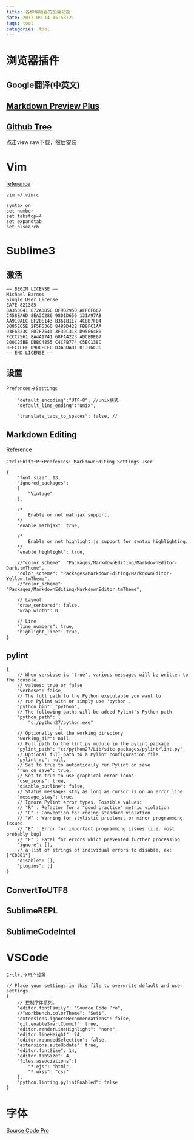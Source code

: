 ```yaml
---
title: 各种编辑器的加强功能
date: 2017-09-14 15:58:21
tags: tool
categories: tool
---
```


# 浏览器插件

<!-- more -->

## Google翻译(中英文)

## [Markdown Preview Plus](https://chrome.google.com/webstore/detail/markdown-preview-plus/febilkbfcbhebfnokafefeacimjdckgl?utm_source=chrome-app-launcher-info-dialog)

## [Github Tree](https://github.com/buunguyen/octotree/blob/master/dist/chrome.crx)

点击view raw下载，然后安装

# Vim

[reference](http://www.cnblogs.com/wangj08/archive/2013/03/13/2957309.html)

`vim ~/.vimrc`

```
syntax on
set number
set tabstop=4
set expandtab
set hlsearch
```

# Sublime3

## 激活

```
—– BEGIN LICENSE —–
Michael Barnes
Single User License
EA7E-821385
8A353C41 872A0D5C DF9B2950 AFF6F667
C458EA6D 8EA3C286 98D1D650 131A97AB
AA919AEC EF20E143 B361B1E7 4C8B7F04
B085E65E 2F5F5360 8489D422 FB8FC1AA
93F6323C FD7F7544 3F39C318 D95E6480
FCCC7561 8A4A1741 68FA4223 ADCEDE07
200C25BE DBBC4855 C4CFB774 C5EC138C
0FEC1CEF D9DCECEC D3A5DAD1 01316C36
—— END LICENSE ——
```

## 设置

`Prefences`->`Settings`

```
    "default_encoding":"UTF-8", //unix模式
    "default_line_ending":"unix",

    "translate_tabs_to_spaces": false, //
```

## Markdown Editing

[Reference](http://blog.csdn.net/hfut_jf/article/details/52853868)

`Ctrl+Shift+P`->`Prefences: MarkdownEditing Settings User`

```
{
    "font_size": 13,
    "ignored_packages":
    [
        "Vintage"
    ],

    /*
        Enable or not mathjax support.
    */
    "enable_mathjax": true,

    /*
        Enable or not highlight.js support for syntax highlighting.
    */
    "enable_highlight": true,

    //"color_scheme": "Packages/MarkdownEditing/MarkdownEditor-Dark.tmTheme",
    "color_scheme": "Packages/MarkdownEditing/MarkdownEditor-Yellow.tmTheme",
    //"color_scheme": "Packages/MarkdownEditing/MarkdownEditor.tmTheme",

    // Layout
    "draw_centered": false,
    "wrap_width": 0,

    // Line
    "line_numbers": true,
    "highlight_line": true,
}
```

## pylint

```
{
    // When versbose is 'true', various messages will be written to the console.
    // values: true or false
    "verbose": false,
    // The full path to the Python executable you want to
    // run Pylint with or simply use 'python'.
    "python_bin": "python",
    // The following paths will be added Pylint's Python path
    "python_path": [
        "c:/python27/python.exe"
                   ],
    // Optionally set the working directory
    "working_dir": null,
    // Full path to the lint.py module in the pylint package
    "pylint_path": "c:/python27/Lib/site-packages/pylint/lint.py",
    // Optional full path to a Pylint configuration file
    "pylint_rc": null,
    // Set to true to automtically run Pylint on save
    "run_on_save": true,
    // Set to true to use graphical error icons
    "use_icons": true,
    "disable_outline": false,
    // Status messages stay as long as cursor is on an error line
    "message_stay": true,
    // Ignore Pylint error types. Possible values:
    // "R" : Refactor for a "good practice" metric violation
    // "C" : Convention for coding standard violation
    // "W" : Warning for stylistic problems, or minor programming issues
    // "E" : Error for important programming issues (i.e. most probably bug)
    // "F" : Fatal for errors which prevented further processing
    "ignore": [],
    // a list of strings of individual errors to disable, ex: ["C0301"]
    "disable": [],
    "plugins": []
}
```

## ConvertToUTF8

## SublimeREPL

## SublimeCodeIntel

# VSCode

`Crtl+,`->`用户设置`

```
// Place your settings in this file to overwrite default and user settings.
{
    // 控制字体系列。
    "editor.fontFamily": "Source Code Pro",
    //"workbench.colorTheme": "Seti",
    "extensions.ignoreRecommendations": false,
    "git.enableSmartCommit": true,
    "editor.renderLineHighlight": "none",
    "editor.lineHeight": 24,
    "editor.roundedSelection": false,
    "extensions.autoUpdate": true,
    "editor.fontSize": 14,
    "editor.tabSize": 4,
    "files.associations":{
        "*.ejs": "html",
        "*.wxss": "css"
    },
    "python.linting.pylintEnabled": false
}
```

# 字体

[Source Code Pro](https://github.com/adobe-fonts/source-code-pro)
